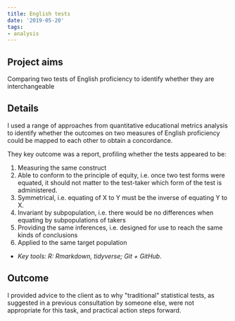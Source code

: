 ```yaml
---
title: English tests
date: '2019-05-20'
tags:
- analysis
---
```


## Project aims

Comparing two tests of English proficiency to identify whether they are interchangeable

## Details

I used a range of approaches from quantitative educational metrics analysis to identify whether the outcomes on two measures of English proficiency could be mapped to each other to obtain a concordance. 

They key outcome was a report, profiling whether the tests appeared to be:

1. Measuring the same construct
2. Able to conform to the principle of equity, i.e. once two test forms were equated, it should not matter to the test-taker which form of the test is administered.
3. Symmetrical, i.e. equating of X to Y must be the inverse of equating Y to X.
4. Invariant by subpopulation, i.e. there would be no differences when equating by subpopulations of takers
5. Providing the same inferences, i.e. designed for use to reach the same kinds of conclusions
6. Applied to the same target population

- *Key tools: R: Rmarkdown, tidyverse; Git + GitHub*.

## Outcome

I provided advice to the client as to why "traditional" statistical tests, as suggested in a previous consultation by someone else, were not appropriate for this task, and practical action steps forward.
